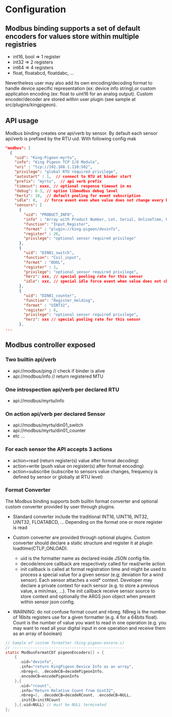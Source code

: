 # Configuration

## Modbus binding supports a set of default encoders for values store within multiple registries

* int16, bool => 1 register
* int32 => 2 registers
* int64 => 4 registers
* float, floatabcd, floatdabc, ...

Nevertheless user may also add its own encoding/decoding format to handle device specific representation (ex: device info string),or custom application encoding (ex: float to uint16 for an analog output). Custom encoder/decoder are stored within user plugin (see sample at src/plugins/kingpigeon).

## API usage

Modbus binding creates one api/verb by sensor. By default each sensor api/verb is prefixed by the RTU uid. With following config mak

```json
"modbus": [
  {
    "uid": "King-Pigeon-myrtu",
    "info": "King Pigeon TCP I/O Module",
    "uri" : "tcp://192.168.1.110:502",
    "privilege": "global RTU required privilege",
    "autostart" : 1,  // connect to RTU at binder start
    "prefix": "myrtu",  // api verb prefix
    "timeout": xxxx, // optional response timeout in ms
    "debug": 0-3, // option libmodbus debug level
    "hertz": 10,  // default pooling for event subscription
    "idle": 0,   // force event even when value does not change every hertz*idle count
    "sensors": [
      {
        "uid": "PRODUCT_INFO",
        "info" : "Array with Product Number, Lot, Serial, OnlineTime, Hardware, Firmware",
        "function": "Input_Register",
        "format" : "plugin://king-pigeon/devinfo",
        "register" : 26,
        "privilege": "optional sensor required privilege"
      },
      {
        "uid": "DIN01_switch",
        "function": "Coil_input",
        "format" : "BOOL",
        "register" : 1,
        "privilege": "optional sensor required privilege",
        "herz": xxx, // special pooling rate for this sensor
        "idle": xxx, // special idle force event when value does not change
      },
      {
        "uid": "DIN01_counter",
        "function": "Register_Holding",
        "format" : "UINT32",
        "register" : 6,
        "privilege": "optional sensor required privilege",
        "herz": xxx // special pooling rate for this sensor
      },
...
```

## Modbus controller exposed

### Two builtin api/verb

* api://modbus/ping // check if binder is alive
* api://modbus/info // return registered MTU

### One introspection api/verb per declared RTU

* api://modbus/myrtu/info

### On action api/verb per declared Sensor

* api://modbus/myrtu/din01_switch
* api://modbus/myrtu/din01_counter
* etc ...

### For each sensor the API accepts 3 actions

* action=read (return register(s) value after format decoding)
* action=write (push value on register(s) after format encoding)
* action=subscribe (subscribe to sensors value changes, frequency is defined by sensor or globally at RTU level)

### Format Converter

The Modbus binding supports both builtin format converter and optional custom converter provided by user through plugins.

* Standard converter include the traditional INT16, UINT16, INT32, UINT32, FLOATABCD, ... Depending on the format one or more register is read

* Custom converter are provided through optional plugins. Custom converter should declare a static structure and register it at plugin loadtime(CTLP_ONLOAD).

  * uid is the formatter name as declared inside JSON config file.
  * decode/encore callback are respectively called for read/write action
  * init callback is called at format registration time and might be used to process a special value for a given sensor (e.g; deviation for a wind sensor). Each sensor attaches a void* context. Developer may declare a private context for each sensor (e.g. to store a previous value, a min/max, ...). The init callback receive sensor source to store context and optionally the ARGS json object when present within sensor json config.

* WARNING: do not confuse format count and nbreg. NBreg is the number of 16bits registers use for a given formatter (e.g. 4 for a 64bits float). Count is the number of value you want to read in one operation (e.g. you may want to read all your digital input in one operation and receive them as an array of boolean)

```c
// Sample of custom formatter (king-pigeon-encore.c)
// -------------------------------------------------
static ModbusFormatCbT pigeonEncoders[] = {
    {
      .uid="devinfo",
      .info="return KingPigeon Device Info as an array",
      .nbreg=6, .decodeCB=decodePigeonInfo,
      .encodeCB=encodePigeonInfo
    },{
      .uid="rcount",
      .info="Return Relative Count from Uint32",
      .nbreg=2, .decodeCB=decodeRCount, .encodeCB=NULL,
      .initCB=initRCount
    },{.uid=NULL} // must be NULL terminated
};
```
